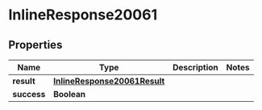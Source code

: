 # InlineResponse20061

## Properties
Name | Type | Description | Notes
------------ | ------------- | ------------- | -------------
**result** | [**InlineResponse20061Result**](InlineResponse20061Result.md) |  | 
**success** | **Boolean** |  | 
